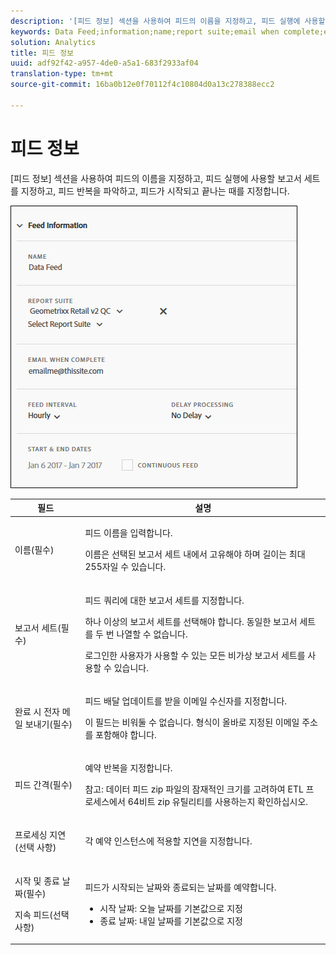 ```yaml
---
description: '[피드 정보] 섹션을 사용하여 피드의 이름을 지정하고, 피드 실행에 사용할 보고서 세트를 지정하고, 피드 반복을 파악하고, 피드가 시작되고 끝나는 때를 지정합니다.'
keywords: Data Feed;information;name;report suite;email when complete;email;interval;feed;delay processing;delay;start;end;date;continuous feed
solution: Analytics
title: 피드 정보
uuid: adf92f42-a957-4de0-a5a1-683f2933af04
translation-type: tm+mt
source-git-commit: 16ba0b12e0f70112f4c10804d0a13c278388ecc2

---
```



# 피드 정보

[피드 정보] 섹션을 사용하여 피드의 이름을 지정하고, 피드 실행에 사용할 보고서 세트를 지정하고, 피드 반복을 파악하고, 피드가 시작되고 끝나는 때를 지정합니다.

![](assets/feed-info.jpg)

<table id="table_C98C7C3CE4194BEF819E792793EBC517">
 <thead>
  <tr>
   <th colname="col1" class="entry"> 필드 </th>
   <th colname="col2" class="entry"> 설명 </th>
  </tr>
 </thead>
 <tbody> 
  <tr> 
   <td colname="col1"> <p>이름(필수) </p> </td>
   <td colname="col2"> <p>피드 이름을 입력합니다. </p> <p>이름은 선택된 보고서 세트 내에서 고유해야 하며 길이는 최대 255자일 수 있습니다. </p> </td>
  </tr>
  <tr>
   <td colname="col1"> <p>보고서 세트(필수) </p> </td>
   <td colname="col2"> <p>피드 쿼리에 대한 보고서 세트를 지정합니다. </p> <p>하나 이상의 보고서 세트를 선택해야 합니다. 동일한 보고서 세트를 두 번 나열할 수 없습니다. </p> <p>로그인한 사용자가 사용할 수 있는 모든 비가상 보고서 세트를 사용할 수 있습니다. </p></td>
  </tr>
  <tr>
   <td colname="col1"> <p>완료 시 전자 메일 보내기(필수) </p> </td>
   <td colname="col2"> <p>피드 배달 업데이트를 받을 이메일 수신자를 지정합니다. </p> <p>이 필드는 비워둘 수 없습니다. 형식이 올바로 지정된 이메일 주소를 포함해야 합니다. </p> </td>
  </tr>
  <tr>
   <td colname="col1"> <p>피드 간격(필수) </p> </td>
   <td colname="col2"> <p>예약 반복을 지정합니다. </p> <p>참고: 데이터 피드 zip 파일의 잠재적인 크기를 고려하여 ETL 프로세스에서 64비트 zip 유틸리티를 사용하는지 확인하십시오. </p> </td>
  </tr>
  <tr>
   <td colname="col1"> <p>프로세싱 지연(선택 사항) </p> </td>
   <td colname="col2"> <p>각 예약 인스턴스에 적용할 지연을 지정합니다. </p> </td>
  </tr>
  <tr>
   <td colname="col1"> <p>시작 및 종료 날짜(필수) </p> <p>지속 피드(선택 사항) </p> </td>
   <td colname="col2"> <p>피드가 시작되는 날짜와 종료되는 날짜를 예약합니다. </p> <p>
     <ul id="ul_509977336CD34032924B48E043E8CBC7">
      <li id="li_BFB5B6ADCB184D839C9BA42DB3DCAF32">시작 날짜: 오늘 날짜를 기본값으로 지정 </li>
      <li id="li_34F8DB45D9B54076840D1A0B782812D3">종료 날짜: 내일 날짜를 기본값으로 지정 </li>
     </ul>
     </p> </td>
  </tr>
 </tbody>
</table>
